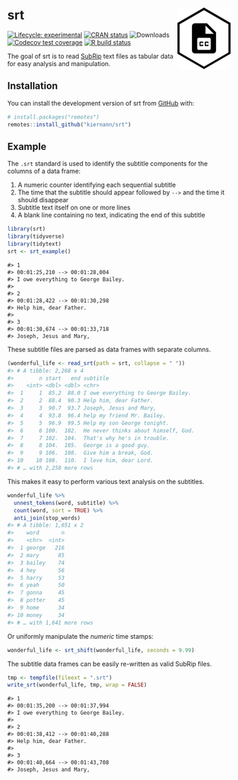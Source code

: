 
<!-- README.md is generated from README.Rmd. Please edit that file -->

# srt <img src='man/figures/logo.png' align="right" height="139" />

<!-- badges: start -->

[![Lifecycle:
experimental](https://img.shields.io/badge/lifecycle-experimental-orange.svg)](https://lifecycle.r-lib.org/articles/stages.html)
[![CRAN
status](https://www.r-pkg.org/badges/version/srt)](https://CRAN.R-project.org/package=srt)
![Downloads](https://cranlogs.r-pkg.org/badges/grand-total/srt)
[![Codecov test
coverage](https://codecov.io/gh/kiernann/srt/branch/master/graph/badge.svg)](https://codecov.io/gh/kiernann/srt?branch=master)
[![R build
status](https://github.com/kiernann/srt/workflows/R-CMD-check/badge.svg)](https://github.com/kiernann/srt/actions)
<!-- badges: end -->

The goal of srt is to read
[SubRip](https://en.wikipedia.org/wiki/SubRip) text files as tabular
data for easy analysis and manipulation.

## Installation

You can install the development version of srt from
[GitHub](https://github.com/kiernann/srt) with:

``` r
# install.packages("remotes")
remotes::install_github("kiernann/srt")
```

## Example

The `.srt` standard is used to identify the subtitle components for the
columns of a data frame:

1.  A numeric counter identifying each sequential subtitle
2.  The time that the subtitle should appear followed by `-->` and the
    time it should disappear
3.  Subtitle text itself on one or more lines
4.  A blank line containing no text, indicating the end of this subtitle

``` r
library(srt)
library(tidyverse)
library(tidytext)
srt <- srt_example()
```

    #> 1
    #> 00:01:25,210 --> 00:01:28,004
    #> I owe everything to George Bailey.
    #> 
    #> 2
    #> 00:01:28,422 --> 00:01:30,298
    #> Help him, dear Father.
    #> 
    #> 3
    #> 00:01:30,674 --> 00:01:33,718
    #> Joseph, Jesus and Mary,

These subtitle files are parsed as data frames with separate columns.

``` r
(wonderful_life <- read_srt(path = srt, collapse = " "))
#> # A tibble: 2,268 x 4
#>        n start   end subtitle                           
#>    <int> <dbl> <dbl> <chr>                              
#>  1     1  85.2  88.0 I owe everything to George Bailey. 
#>  2     2  88.4  90.3 Help him, dear Father.             
#>  3     3  90.7  93.7 Joseph, Jesus and Mary,            
#>  4     4  93.8  96.4 help my friend Mr. Bailey.         
#>  5     5  96.9  99.5 Help my son George tonight.        
#>  6     6 100.  102.  He never thinks about himself, God.
#>  7     7 102.  104.  That's why he's in trouble.        
#>  8     8 104.  105.  George is a good guy.              
#>  9     9 106.  108.  Give him a break, God.             
#> 10    10 108.  110.  I love him, dear Lord.             
#> # … with 2,258 more rows
```

This makes it easy to perform various text analysis on the subtitles.

``` r
wonderful_life %>% 
  unnest_tokens(word, subtitle) %>% 
  count(word, sort = TRUE) %>% 
  anti_join(stop_words)
#> # A tibble: 1,651 x 2
#>    word       n
#>    <chr>  <int>
#>  1 george   216
#>  2 mary      85
#>  3 bailey    74
#>  4 hey       56
#>  5 harry     53
#>  6 yeah      50
#>  7 gonna     45
#>  8 potter    45
#>  9 home      34
#> 10 money     34
#> # … with 1,641 more rows
```

Or uniformly manipulate the *numeric* time stamps:

``` r
wonderful_life <- srt_shift(wonderful_life, seconds = 9.99)
```

The subtitle data frames can be easily re-written as valid SubRip files.

``` r
tmp <- tempfile(fileext = ".srt")
write_srt(wonderful_life, tmp, wrap = FALSE)
```

    #> 1
    #> 00:01:35,200 --> 00:01:37,994
    #> I owe everything to George Bailey.
    #> 
    #> 2
    #> 00:01:38,412 --> 00:01:40,288
    #> Help him, dear Father.
    #> 
    #> 3
    #> 00:01:40,664 --> 00:01:43,708
    #> Joseph, Jesus and Mary,

<!-- refs: start -->
<!-- refs: end -->
